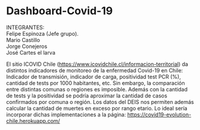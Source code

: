 # Dashboard-Covid-19
INTEGRANTES:  
Felipe Espinoza (Jefe grupo).   
Mario Castillo  
Jorge Conejeros   
José Cartes     el larva
  
El sitio ICOVID Chile (https://www.icovidchile.cl/informacion-territorial) da distintos indicadores de monitoreo de la enfermedad Covid-19 en Chile: Indicador de transmisión, indicador de carga, positividad test PCR (%), cantidad de tests por 1000 habitantes, etc. Sin embargo, la comparación entre distintas comunas o regiones es imposible. Además con la cantidad de tests y la positividad se podría aproximar la cantidad de casos confirmados por comuna o región. Los datos del DEIS nos permiten además calcular la cantidad de muertes en exceso por rango etario. Lo ideal sería incorporar dichas implementaciones a la página: https://covid19-evolution-chile.herokuapp.com/
